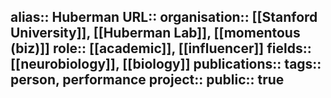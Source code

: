 alias:: Huberman
URL::
organisation:: [[Stanford University]], [[Huberman Lab]], [[momentous (biz)]] 
role:: [[academic]], [[influencer]] 
fields:: [[neurobiology]], [[biology]] 
publications:: 
tags:: person, performance
project::
public:: true
-